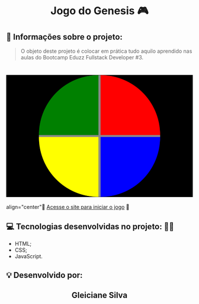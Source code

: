 <h1 align="center"> Jogo do Genesis 🎮 </h1>

## 💬 Informações sobre o projeto:

> O objeto deste projeto é colocar em prática tudo aquilo aprendido nas aulas do Bootcamp Eduzz Fullstack Developer #3.

<h1 align="center"> 
  <img align="center" src="gleicianesilva.github.io_jogo-do-genesis_ (1).png" alt="Imagem de vizualização do site">
  </img>
</h1>

align="center"🚀 [Acesse o site para iniciar o jogo](https://gleicianesilva.github.io/jogo-do-genesis/) 🚀

## 💻 Tecnologias desenvolvidas no projeto: 👨‍💻

- HTML;
- CSS;
- JavaScript.



## 💡 Desenvolvido por:

<h2 align="center">Gleiciane Silva</h2>


